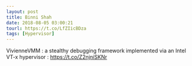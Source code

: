 ```yaml
---
layout: post
title: Binni Shah
date: 2018-08-05 03:00:21
tourl: https://t.co/LfZIicBDza
tags: [Hypervisor]
---
```

VivienneVMM : a stealthy debugging framework implemented via an Intel VT-x hypervisor :  https://t.co/Z2njniSKNr